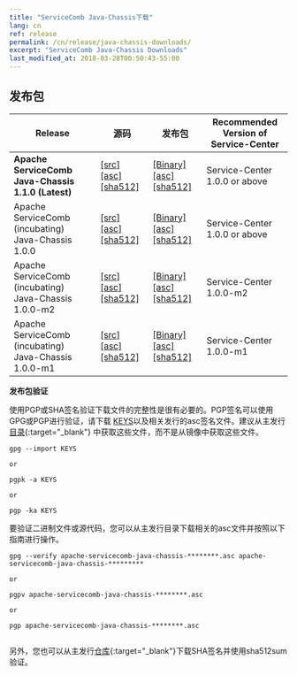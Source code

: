 ```yaml
---
title: "ServiceComb Java-Chassis下载"
lang: cn
ref: release
permalink: /cn/release/java-chassis-downloads/
excerpt: "ServiceComb Java-Chassis Downloads"
last_modified_at: 2018-03-28T00:50:43-55:00
---
```


## 发布包

| Release           |         源码            |           发布包         |           Recommended Version of Service-Center         |
| ---------------------- | --------------------------------- | --------------------------------- | --------------------------------- |
|**Apache ServiceComb Java-Chassis 1.1.0 (Latest)**|[[src]](https://apache.org/dyn/closer.cgi/servicecomb/servicecomb-java-chassis/1.1.0/apache-servicecomb-java-chassis-distribution-1.1.0-src.zip) [[asc]](https://www.apache.org/dist/servicecomb/servicecomb-java-chassis/1.1.0/apache-servicecomb-java-chassis-distribution-1.1.0-src.zip.asc) [[sha512]](https://www.apache.org/dist/servicecomb/servicecomb-java-chassis/1.1.0/apache-servicecomb-java-chassis-distribution-1.1.0-src.zip.sha512)|[[Binary]](https://apache.org/dyn/closer.cgi/servicecomb/servicecomb-java-chassis/1.1.0/apache-servicecomb-java-chassis-distribution-1.1.0-bin.zip) [[asc]](https://www.apache.org/dist/servicecomb/servicecomb-java-chassis/1.1.0/apache-servicecomb-java-chassis-distribution-1.1.0-bin.zip.asc) [[sha512]](https://www.apache.org/dist/servicecomb/servicecomb-java-chassis/1.1.0/apache-servicecomb-java-chassis-distribution-1.1.0-bin.zip.sha512)|Service-Center 1.0.0 or above|
|Apache ServiceComb (incubating) Java-Chassis 1.0.0|[[src]](http://archive.apache.org/dist/incubator/servicecomb/incubator-servicecomb-java-chassis/1.0.0/apache-servicecomb-incubating-java-chassis-distribution-1.0.0-src.zip) [[asc]](http://archive.apache.org/dist/incubator/servicecomb/incubator-servicecomb-java-chassis/1.0.0/apache-servicecomb-incubating-java-chassis-distribution-1.0.0-src.zip.asc) [[sha512]](http://archive.apache.org/dist/incubator/servicecomb/incubator-servicecomb-java-chassis/1.0.0/apache-servicecomb-incubating-java-chassis-distribution-1.0.0-src.zip.sha512)|[[Binary]](http://archive.apache.org/dist/incubator/servicecomb/incubator-servicecomb-java-chassis/1.0.0/apache-servicecomb-incubating-java-chassis-distribution-1.0.0-bin.zip) [[asc]](http://archive.apache.org/dist/incubator/servicecomb/incubator-servicecomb-java-chassis/1.0.0/apache-servicecomb-incubating-java-chassis-distribution-1.0.0-bin.zip.asc) [[sha512]](http://archive.apache.org/dist/incubator/servicecomb/incubator-servicecomb-java-chassis/1.0.0/apache-servicecomb-incubating-java-chassis-distribution-1.0.0-bin.zip.sha512)|Service-Center 1.0.0 or above|
|Apache ServiceComb (incubating) Java-Chassis 1.0.0-m2|[[src]](http://archive.apache.org/dist/incubator/servicecomb/incubator-servicecomb-java-chassis/1.0.0-m2/apache-servicecomb-incubating-java-chassis-distribution-1.0.0-m2-src.zip) [[asc]](http://archive.apache.org/dist/incubator/servicecomb/incubator-servicecomb-java-chassis/1.0.0-m2/apache-servicecomb-incubating-java-chassis-distribution-1.0.0-m2-src.zip.asc) [[sha512]](http://archive.apache.org/dist/incubator/servicecomb/incubator-servicecomb-java-chassis/1.0.0-m2/apache-servicecomb-incubating-java-chassis-distribution-1.0.0-m2-src.zip.sha512)|[[Binary]](http://archive.apache.org/dist/incubator/servicecomb/incubator-servicecomb-java-chassis/1.0.0-m2/apache-servicecomb-incubating-java-chassis-distribution-1.0.0-m2-bin.zip) [[asc]](http://archive.apache.org/dist/incubator/servicecomb/incubator-servicecomb-java-chassis/1.0.0-m2/apache-servicecomb-incubating-java-chassis-distribution-1.0.0-m2-bin.zip.asc) [[sha512]](http://archive.apache.org/dist/incubator/servicecomb/incubator-servicecomb-java-chassis/1.0.0-m2/apache-servicecomb-incubating-java-chassis-distribution-1.0.0-m2-bin.zip.sha512)|Service-Center 1.0.0-m2|
|Apache ServiceComb (incubating) Java-Chassis 1.0.0-m1|[[src]](http://archive.apache.org/dist/incubator/servicecomb/incubator-servicecomb-java-chassis/1.0.0-m1/apache-servicecomb-incubating-java-chassis-distribution-1.0.0-m1-src.zip) [[asc]](http://archive.apache.org/dist/incubator/servicecomb/incubator-servicecomb-java-chassis/1.0.0-m1/apache-servicecomb-incubating-java-chassis-distribution-1.0.0-m1-src.zip.asc) [[sha512]](http://archive.apache.org/dist/incubator/servicecomb/incubator-servicecomb-java-chassis/1.0.0-m1/apache-servicecomb-incubating-java-chassis-distribution-1.0.0-m1-src.zip.sha512)|[[Binary]](http://archive.apache.org/dist/incubator/servicecomb/incubator-servicecomb-java-chassis/1.0.0-m1/apache-servicecomb-incubating-java-chassis-distribution-1.0.0-m1-bin.zip) [[asc]](http://archive.apache.org/dist/incubator/servicecomb/incubator-servicecomb-java-chassis/1.0.0-m1/apache-servicecomb-incubating-java-chassis-distribution-1.0.0-m1-bin.zip.asc) [[sha512]](http://archive.apache.org/dist/incubator/servicecomb/incubator-servicecomb-java-chassis/1.0.0-m1/apache-servicecomb-incubating-java-chassis-distribution-1.0.0-m1-bin.zip.sha512)|Service-Center 1.0.0-m1|


**发布包验证**

使用PGP或SHA签名验证下载文件的完整性是很有必要的。PGP签名可以使用GPG或PGP进行验证，请下载 [KEYS](https://www.apache.org/dist/servicecomb/KEYS)以及相关发行的asc签名文件。建议从主发行[目录](https://www.apache.org/dist/servicecomb/servicecomb-java-chassis/){:target="_blank"} 中获取这些文件，而不是从镜像中获取这些文件。
 ```
 gpg --import KEYS

 or

 pgpk -a KEYS

 or

 pgp -ka KEYS

 ```

要验证二进制文件或源代码，您可以从主发行目录下载相关的asc文件并按照以下指南进行操作。

```
gpg --verify apache-servicecomb-java-chassis-********.asc apache-servicecomb-java-chassis-*********

or

pgpv apache-servicecomb-java-chassis-********.asc

or

pgp apache-servicecomb-java-chassis-********.asc


```

另外，您也可以从主发行[仓库](https://www.apache.org/dist/servicecomb/servicecomb-java-chassis/){:target="_blank"}下载SHA签名并使用sha512sum验证。
